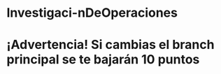 # Investigaci-nDeOperaciones
# ¡Advertencia! Si cambias el branch principal se te bajarán 10 puntos

